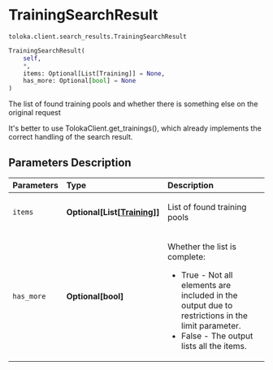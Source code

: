 # TrainingSearchResult
`toloka.client.search_results.TrainingSearchResult`

```python
TrainingSearchResult(
    self,
    *,
    items: Optional[List[Training]] = None,
    has_more: Optional[bool] = None
)
```

The list of found training pools and whether there is something else on the original request


It's better to use TolokaClient.get_trainings(), which already implements the correct handling of the search result.

## Parameters Description

| Parameters | Type | Description |
| :----------| :----| :-----------|
`items`|**Optional\[List\[[Training](toloka.client.training.Training.md)\]\]**|<p>List of found training pools</p>
`has_more`|**Optional\[bool\]**|<p>Whether the list is complete:<ul><li>True - Not all elements are included in the output due to restrictions in the limit parameter.</li><li>False - The output lists all the items.</li></ul></p>
